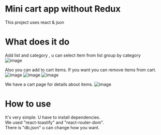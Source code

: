 # Mini cart app without Redux

This project uses react & json

# What does it do 

Add list and category , u can select item from list group by category\
![image](https://user-images.githubusercontent.com/126695865/228505408-9cfa3c92-5e86-458d-add6-677a66213d3b.png)

Also you can add to cart items. If you want you can remove items from cart.
![image](https://user-images.githubusercontent.com/126695865/228505879-fe2fb3de-e66f-4dec-8478-3975e470f5b8.png)
![image](https://user-images.githubusercontent.com/126695865/228505955-73590163-ef13-4b2a-a8b9-8ef4baf99723.png)
![image](https://user-images.githubusercontent.com/126695865/228505989-54fa9d9e-700e-48eb-a5ea-bba94b7dec32.png)

We have a cart page for details about items.
![image](https://user-images.githubusercontent.com/126695865/228506600-5939ac39-aeaa-436c-8540-91bfd4814f0c.png)


# How to use

It's very simple. U have to install dependencies. \
We used "react-toastify" and "react-router-dom". \
There is "db.json" u can change how you want.
